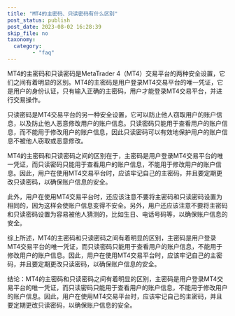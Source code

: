 ```yaml
---
title: "MT4的主密码、只读密码有什么区别"
post_status: publish
post_date: 2023-08-02 16:28:39
skip_file: no
taxonomy:
  category:
        - "faq"
---
```


MT4的主密码和只读密码是MetaTrader 4（MT4）交易平台的两种安全设置，它们之间有着明显的区别。MT4的主密码是用户登录MT4交易平台的唯一凭证，它是用户的身份认证，只有输入正确的主密码，用户才能登录MT4交易平台，并进行交易操作。

只读密码是MT4交易平台的另一种安全设置，它可以防止他人窃取用户的账户信息，以及防止他人恶意修改用户的账户信息。只读密码只能用于查看用户的账户信息，而不能用于修改用户的账户信息，因此只读密码可以有效地保护用户的账户信息不被他人窃取或恶意修改。

MT4的主密码和只读密码之间的区别在于，主密码是用户登录MT4交易平台的唯一凭证，而只读密码只能用于查看用户的账户信息，不能用于修改用户的账户信息。因此，用户在使用MT4交易平台时，应该牢记自己的主密码，并且要定期更改只读密码，以确保账户信息的安全。

此外，用户在使用MT4交易平台时，还应该注意不要将主密码和只读密码设置为相同的，因为这样会使账户信息变得不安全。另外，用户还应该注意不要将主密码和只读密码设置为容易被他人猜测的，比如生日、电话号码等，以确保账户信息的安全。

综上所述，MT4的主密码和只读密码之间有着明显的区别，主密码是用户登录MT4交易平台的唯一凭证，而只读密码只能用于查看用户的账户信息，不能用于修改用户的账户信息。因此，用户在使用MT4交易平台时，应该牢记自己的主密码，并且要定期更改只读密码，以确保账户信息的安全。

结论：MT4的主密码和只读密码之间有着明显的区别，主密码是用户登录MT4交易平台的唯一凭证，而只读密码只能用于查看用户的账户信息，不能用于修改用户的账户信息。因此，用户在使用MT4交易平台时，应该牢记自己的主密码，并且要定期更改只读密码，以确保账户信息的安全。
